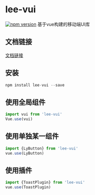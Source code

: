 # lee-vui
[![npm version](https://badge.fury.io/js/lee-vui.svg)](https://www.npmjs.com/package/lee-vui)
基于vue构建的移动端UI库

## 文档链接
[文档链接](https://jessica-liyan.github.io/ng5-ui/)

## 安装
```js
npm install lee-vui --save
```

## 使用全局组件
```js
import vui from 'lee-vui'
Vue.use(vui)
```

## 使用单独某一组件
```js
import {LyButton} from 'lee-vui'
vue.use(LyButton)
```

## 使用插件
```js
import {ToastPlugin} from 'lee-vui'
vue.use(ToastPlugin)
```